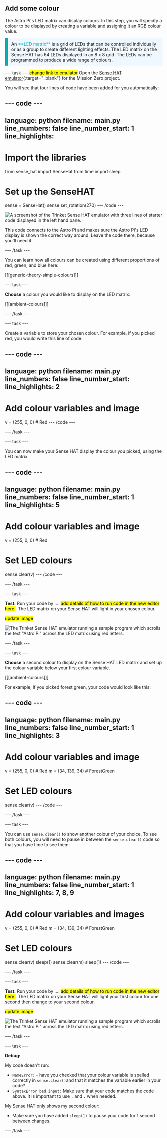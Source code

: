 ## Add some colour

The Astro Pi's LED matrix can display colours. In this step, you will specify a colour to be displayed by creating a variable and assigning it an RGB colour value.

<p style="border-left: solid; border-width:10px; border-color: #0faeb0; background-color: aliceblue; padding: 10px;">
An <span style="color: #0faeb0">**LED matrix**</span> is a grid of LEDs that can be controlled individually or as a group to create different lighting effects. The LED matrix on the Sense HAT has 64 LEDs displayed in an 8 x 8 grid. The LEDs can be programmed to produce a wide range of colours.
</p>

--- task ---
<mark>change link to emulator</mark>
Open the [Sense HAT emulator](https://trinket.io/mission-zero){:target="_blank"} for the Mission Zero project.

You will see that four lines of code have been added for you automatically:

--- code ---
---
language: python
filename: main.py
line_numbers: false
line_number_start: 1
line_highlights: 
---
# Import the libraries
from sense_hat import SenseHat
from time import sleep

# Set up the SenseHAT
sense = SenseHat()
sense.set_rotation(270)
--- /code ---

![A screenshot of the Trinket Sense HAT emulator with three lines of starter code displayed in the left hand pane.](images/sense-hat-emulator2.png)

This code connects to the Astro Pi and makes sure the Astro Pi's LED display is shown the correct way around. Leave the code there, because you'll need it.

--- /task ---

You can learn how all colours can be created using different proportions of red, green, and blue here:

[[[generic-theory-simple-colours]]]

--- task ---

**Choose** a colour you would like to display on the LED matrix:

[[[ambient-colours]]]

--- /task ---

--- task ---

Create a variable to store your chosen colour. For example, if you picked red, you would write this line of code:

--- code ---
---
language: python
filename: main.py
line_numbers: false
line_number_start: 
line_highlights: 2
---
# Add colour variables and image
v = (255, 0, 0) # Red
--- /code ---

--- /task ---

--- task ---

You can now make your Sense HAT display the colour you picked, using the LED matrix.

--- code ---
---
language: python
filename: main.py
line_numbers: false
line_number_start: 1
line_highlights: 5
---
# Add colour variables and image
v = (255, 0, 0) # Red

# Set LED colours
sense.clear(v)
--- /code ---

--- /task ---

--- task ---

**Test:** Run your code by .... <mark> add details of how to run code in the new editor here </mark>. The LED matrix on your Sense HAT will light in your chosen colour. 

<mark>update image </mark>

![The Trinket Sense HAT emulator running a sample program which scrolls the text \"Astro Pi\" across the LED matrix using red letters.](images/M0_2.gif)

--- /task ---

--- task ---

**Choose** a second colour to display on the Sense HAT LED matrix and set up the colour variable below your first colour variable.

[[[ambient-colours]]]

For example, if you picked forest green, your code would look like this:

--- code ---
---
language: python
filename: main.py
line_numbers: false
line_number_start: 1
line_highlights: 3
---
# Add colour variables and image
v = (255, 0, 0) # Red
m = (34, 139, 34) # ForestGreen

# Set LED colours
sense.clear(v)
--- /code ---

--- /task ---

--- task ---

You can use `sense.clear()` to show another colour of your choice. To see both colours, you will need to pause in between the `sense.clear()` code so that you have time to see them:

--- code ---
---
language: python
filename: main.py
line_numbers: false
line_number_start: 1
line_highlights: 7, 8, 9
---
# Add colour variables and images
v = (255, 0, 0) # Red
m = (34, 139, 34) # ForestGreen

# Set LED colours
sense.clear(v)
sleep(1)
sense.clear(m)
sleep(1)
--- /code ---

--- /task ---

--- task ---

**Test:** Run your code by .... <mark> add details of how to run code in the new editor here </mark>. The LED matrix on your Sense HAT will light your first colour for one second then change to your second colour. 

<mark>update image </mark>

![The Trinket Sense HAT emulator running a sample program which scrolls the text \"Astro Pi\" across the LED matrix using red letters.](images/M0_2.gif)

--- /task ---

--- task ---

**Debug:**

My code doesn't run:
- `NameError:` - have you checked that your colour variable is spelled correctly in `sense.clear()`and that it matches the variable earlier in your code? 
- `SyntaxError bad input:` Make sure that your code matches the code above. It is important to use `,` and `.` when needed. 

My Sense HAT only shows my second colour:
- Make sure you have added `sleep(1)` to pause your code for 1 second between changes. 

--- /task ---

